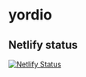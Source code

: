 # yordio

## Netlify status
[![Netlify Status](https://api.netlify.com/api/v1/badges/8b5c1fb3-acd6-4c9a-b83c-b6830c0609a0/deploy-status)](https://app.netlify.com/sites/yordio/deploys)
